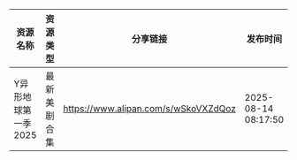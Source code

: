 | 资源名称         | 资源类型   | 分享链接                                 | 发布时间                |
| ------------ | ------ | ------------------------------------ | ------------------- |
| Y异形地球第一季2025 | 最新美剧合集 | https://www.alipan.com/s/wSkoVXZdQoz | 2025-08-14 08:17:50 |
